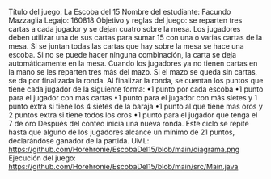 Título del juego: La Escoba del 15
Nombre del estudiante: Facundo Mazzaglia
Legajo: 160818
Objetivo y reglas del juego: se reparten tres cartas a cada jugador y se dejan cuatro sobre la mesa. 
Los jugadores deben utilizar una de sus cartas para sumar 15 con una o varias cartas de la mesa. Si se juntan todas las cartas que hay sobre la mesa se hace una escoba.
Si no se puede hacer ninguna combinación, la carta se deja automáticamente en la mesa.
Cuando los jugadores ya no tienen cartas en la mano se les reparten tres más del mazo. Si el mazo se queda sin cartas, se da por finalizada la ronda.
Al finalizar la ronda, se cuentan los puntos que tiene cada jugador de la siguiente forma:
•1 punto por cada escoba
•1 punto para el jugador con mas cartas
•1 punto para el jugador con más sietes y 1 punto extra si tiene los 4 sietes de la baraja
•1 punto al que tiene mas oros y 2 puntos extra si tiene todos los oros
•1 punto para el jugador que tenga el 7 de oro
Después del conteo inicia una nueva ronda. Este ciclo se repite hasta que alguno de los jugadores alcance un mínimo de 21 puntos, declarándose ganador de la partida.
UML: https://github.com/Horehronie/EscobaDel15/blob/main/diagrama.png
Ejecución del juego: https://github.com/Horehronie/EscobaDel15/blob/main/src/Main.java

